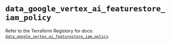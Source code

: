 # `data_google_vertex_ai_featurestore_iam_policy`

Refer to the Terraform Registory for docs: [`data_google_vertex_ai_featurestore_iam_policy`](https://registry.terraform.io/providers/hashicorp/google-beta/4.83.0/docs/data-sources/google_vertex_ai_featurestore_iam_policy).

